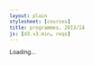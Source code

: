 ```yaml
---
layout: plain
stylesheet: [courses]
title: programmes, 2013/14
js: [d3.v3.min, reqs]
---
```


<style>

.node {
  font: 6px sans-serif;
}

.link {
  stroke: steelblue;
  stroke-opacity: .4;
  fill: none;
}

.background {
  fill: #eee;
}

line {
  stroke: #fff;
}

text.active {
  fill: red;
}

body {
  font-size: 10px;
}

</style>

<div id="reqs">
  Loading...
</div>

<script type="text/javascript">
  $(window).load(function () {
    window.reqs.matrix("#reqs");
  });
</script>
